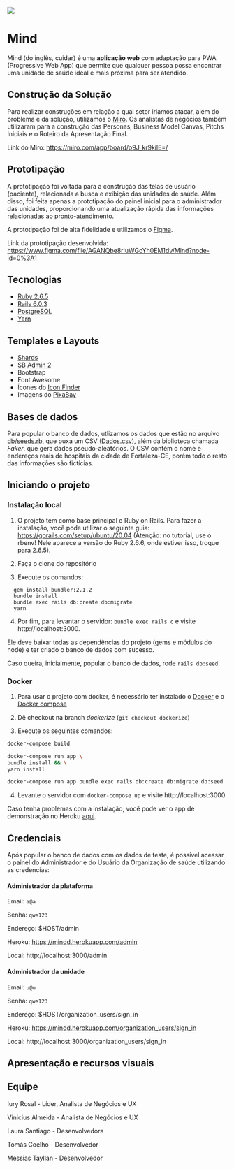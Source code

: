 ![](https://i.imgur.com/9GVyOgQ.png)

# Mind

Mind (do inglês, cuidar) é uma **aplicação web** com adaptação para PWA (Progressive Web App) que permite que qualquer pessoa possa encontrar uma unidade de saúde ideal e mais próxima para ser atendido.

## Construção da Solução
Para realizar construções em relação a qual setor iriamos atacar, além do problema e da solução, utilizamos o
[Miro](https://miro.com/app/board/o9J_kr9kilE=/). Os analistas de negócios também utilizaram para a construção das Personas, Business Model Canvas, Pitchs Iniciais e o Roteiro da Apresentação Final.

Link do Miro: https://miro.com/app/board/o9J_kr9kilE=/

## Prototipação
A prototipação foi voltada para a construção das telas de usuário (paciente), relacionada a busca e exibição das unidades de saúde. Além disso, foi feita apenas a prototipação do painel inicial para o administrador das unidades, proporcionando uma atualização rápida das informações relacionadas ao pronto-atendimento. 

A prototipação foi de alta fidelidade e utilizamos o [Figma](https://www.figma.com/).

Link da prototipação desenvolvida: 
https://www.figma.com/file/AGANQbe8riuWGoYh0EM1dv/Mind?node-id=0%3A1

## Tecnologias

* [Ruby 2.6.5](https://www.ruby-lang.org/pt/)
* [Rails 6.0.3](https://rubyonrails.org/)
* [PostgreSQL](https://www.postgresql.org/)
* [Yarn](https://yarnpkg.com/)

## Templates e Layouts

* [Shards](https://designrevision.com/demo/shards/)
* [SB Admin 2](https://github.com/StartBootstrap/startbootstrap-sb-admin-2)
* Bootstrap
* Font Awesome
* Ícones do [Icon Finder](https://www.iconfinder.com/)
* Imagens do [PixaBay](https://pixabay.com)

## Bases de dados

Para popular o banco de dados, utlizamos os dados que estão no arquivo [db/seeds.rb](db/seeds.rb), que puxa um CSV ([Dados.csv](lib/assets/Dados.csv)), além da biblioteca chamada *Faker*, que gera dados pseudo-aleatórios.
O CSV contém o nome e endereços reais de hospitais da cidade de Fortaleza-CE, porém todo o resto das informações são fictícias.

## Iniciando o projeto

### Instalação local

1. O projeto tem como base principal o Ruby on Rails. Para fazer a instalação, você pode utilizar o seguinte guia: https://gorails.com/setup/ubuntu/20.04
(Atenção: no tutorial, use o rbenv! Nele aparece a versão do Ruby 2.6.6, onde estiver isso, troque para 2.6.5).

2. Faça o clone do repositório

3. Execute os comandos:
```
  gem install bundler:2.1.2
  bundle install
  bundle exec rails db:create db:migrate
  yarn
```

4. Por fim, para levantar o servidor: `bundle exec rails c` e visite http://localhost:3000.


Ele deve baixar todas as dependências do projeto (gems e módulos do node) e ter criado o banco de dados com sucesso.

Caso queira, inicialmente, popular o banco de dados, rode `rails db:seed`.

### Docker

1. Para usar o projeto com docker, é necessário ter instalado o [Docker](https://github.com/docker/docker-ce) e o [Docker compose](https://github.com/docker/compose)

2. Dê checkout na branch *dockerize* (`git checkout dockerize`)

3. Execute os seguintes comandos:
```bash
docker-compose build

docker-compose run app \
bundle install && \
yarn install

docker-compose run app bundle exec rails db:create db:migrate db:seed

```
4. Levante o servidor com `docker-compose up` e visite http://localhost:3000.

Caso tenha problemas com a instalação, você pode ver o app de demonstração no Heroku [aqui](https://mindd.herokuapp.com/).

## Credenciais

Após popular o banco de dados com os dados de teste,
é possível acessar o painel do Administrador e do Usuário da Organização de saúde utilizando as credencias:

#### Administrador da plataforma

Email: `a@a`

Senha: `qwe123`

Endereço: $HOST/admin

Heroku: https://mindd.herokuapp.com/admin

Local: http://localhost:3000/admin

#### Administrador da unidade

Email: `u@u`

Senha: `qwe123`

Endereço: $HOST/organization_users/sign_in

Heroku: https://mindd.herokuapp.com/organization_users/sign_in

Local: http://localhost:3000/organization_users/sign_in

## Apresentação e recursos visuais

## Equipe
Iury Rosal - Líder, Analista de Negócios e UX

Vinicius Almeida - Analista de Negócios e UX

Laura Santiago - Desenvolvedora

Tomás Coelho - Desenvolvedor

Messias Tayllan - Desenvolvedor
